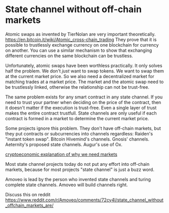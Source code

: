 # State channel without off-chain markets

Atomic swaps as invented by TierNolan are very important theoretically. https://en.bitcoin.it/wiki/Atomic_cross-chain_trading
They prove that it is possible to trustlessly exchange currency on one blockchain for currency on another.
You can use a similar mechanism to show that exchanging different currencies on the same blockchain can be trustless.

Unfortunately, atomic swaps have been worthless practically.
It only solves half the problem. We don't _just_ want to swap tokens. We want to swap them at the current market price.
So we also need a decentralized market for matching trades at a market price. The market and the atomic swap need to be trustlessly linked, otherwise the relationship can not be trust-free.

The same problem exists for any smart contract in any state channel. If you need to trust your partner when deciding on the price of the contract, then it doesn't matter if the execution is trust-free. Even a single layer of trust makes the entire contract trustfull. State channels are only useful if each contract is formed in a market to determine the current market price.

Some projects ignore this problem. They don't have off-chain markets, but they put contracts or subcurrencies into channels regardless: Raiden's "instant token swap". Bitcoin Hivemind's channels. Gnosis' channels. Aeternity's proposed state channels. Augur's use of Ox.

[cryptoeconomic explanation of why we need markets](why_markets.md)

Most state channel projects today do not put any effort into off-chain markets, because for most projects "state channel" is just a buzz word. 

Amoveo is lead by the person who invented state channels and turing complete state channels.
Amoveo will build channels right.

Discuss this on reddit https://www.reddit.com/r/Amoveo/comments/72cy4l/state_channel_without_offchain_markets_are/